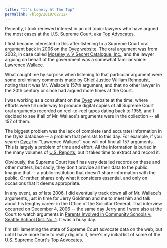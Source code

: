 ```yaml
---
title: "It's Lonely At The Top"
permalink: /blog/2019/02/12/
---
```


Recently, I took renewed interest in an old topic: lawyers who have argued the most cases at the U.S.
Supreme Court, aka [Top Advocates](/advocates/top100/).

I first became interested in this after listening to a Supreme Court oral argument back
in 2006 on the [Oyez](https://www.oyez.org) website.  The oral argument was from 2002,
in case called [Moseley v. V Secret Catalogue, Inc.](https://www.oyez.org/cases/2002/01-1015),
and the lawyer arguing on behalf of the government was a somewhat familiar voice:
[Lawrence Wallace](/advocates/top100/lawrence_wallace).

What caught me by surprise when listening to that particular argument were some preliminary comments made by
Chief Justice William Rehnquist, noting that it was Mr. Wallace's 157th argument, and that no other lawyer in
the 20th century or since had argued more times at the Court.

I was working as a consultant on the [Oyez](https://www.oyez.org) website at the time, where efforts were 
till underway to produce digital copies of all Supreme Court oral arguments recorded on reel-to-reel tapes
dating back to 1955, and I decided to see if all of Mr. Wallace's arguments were in the collection -- all 157
of them.

The biggest problem was the lack of complete (and accurate) information in the Oyez database -- a problem that
persists to this day.  For example, if you search [Oyez](https://www.oyez.org) for "Lawrence Wallace", you will
not find all 157 arguments.  This is largely a problem of time and effort.  All the information is buried in
the many volumes of [U.S. Reports](https://www.loc.gov/collections/united-states-reports/), but it takes time
to extract and record it.

Obviously, the Supreme Court itself has very detailed records on these and other matters, but sadly,
they don't provide all their data to the public.  Imagine that -- a public institution that doesn't share
information with the public.  Or rather, shares only what it considers essential, and only on occasions that
it deems appropriate.

In any event, as of late 2006, I did eventually track down all of Mr. Wallace's arguments, just in time for
Jerry Goldman and me to meet him and talk about his lengthy career in the Office of the Solicitor General.  That
interview occurred on December 4, 2006 -- the same day Jerry and I were also at the Court to watch arguments in
[Parents Involved in Community Schools v. Seattle School Dist. No. 1](https://www.oyez.org/cases/2006/05-908).
It was a busy day.

I'm still lamenting the state of Supreme Court advocate data on the web, but until I have more time to really
dig into it, here's my initial list of some of the U.S. Supreme Court's [Top Advocates](/advocates/top100/).
